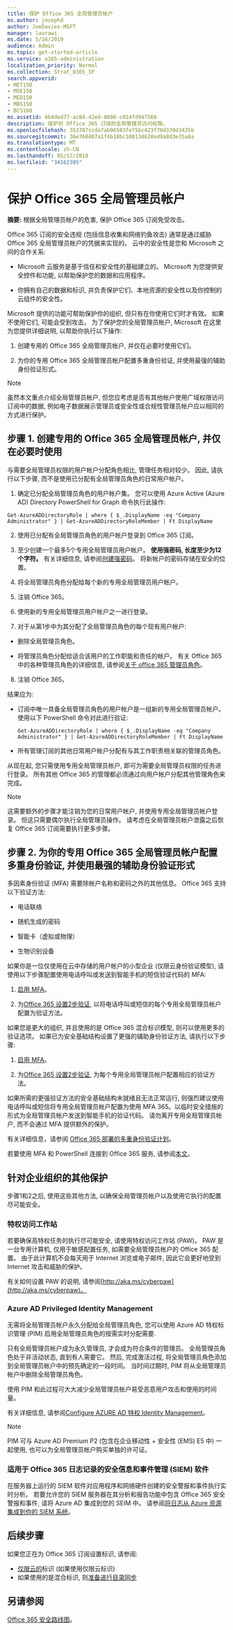 ```yaml
---
title: 保护 Office 365 全局管理员帐户
ms.author: josephd
author: JoeDavies-MSFT
manager: laurawi
ms.date: 5/16/2019
audience: Admin
ms.topic: get-started-article
ms.service: o365-administration
localization_priority: Normal
ms.collection: Strat_O365_IP
search.appverid:
- MET150
- MOE150
- MED150
- MBS150
- BCS160
ms.assetid: 6b4ded77-ac8d-42ed-8606-c014fd947560
description: 保护对 Office 365 订阅的全局管理员访问权限。
ms.openlocfilehash: 353787ccda7ab96583fe75bc423f70d339d3435b
ms.sourcegitcommit: 36e760407a1f4b18bc108134628ed9a8d3e35a8a
ms.translationtype: MT
ms.contentlocale: zh-CN
ms.lasthandoff: 05/17/2019
ms.locfileid: "34162395"
---
```

# <a name="protect-your-office-365-global-administrator-accounts"></a>保护 Office 365 全局管理员帐户

 **摘要:** 根据全局管理员帐户的危害, 保护 Office 365 订阅免受攻击。 
  
Office 365 订阅的安全违规 (包括信息收集和网络钓鱼攻击) 通常是通过威胁 Office 365 全局管理员帐户的凭据来实现的。 云中的安全性是您和 Microsoft 之间的合作关系:
  
- Microsoft 云服务是基于信任和安全性的基础建立的。 Microsoft 为您提供安全控件和功能, 以帮助保护您的数据和应用程序。
    
- 你拥有自己的数据和标识, 并负责保护它们、本地资源的安全性以及你控制的云组件的安全性。
    
Microsoft 提供的功能可帮助保护你的组织, 但只有在你使用它们时才有效。 如果不使用它们, 可能会受到攻击。 为了保护您的全局管理员帐户, Microsoft 在这里为您提供详细说明, 以帮助你执行以下操作:
  
1. 创建专用的 Office 365 全局管理员帐户, 并仅在必要时使用它们。
    
2. 为你的专用 Office 365 全局管理员帐户配置多重身份验证, 并使用最强的辅助身份验证形式。
    
> [!NOTE]
> 虽然本文重点介绍全局管理员帐户, 但您应考虑是否有其他帐户使用广域权限访问订阅中的数据, 例如电子数据展示管理员或安全性或合规性管理员帐户应以相同的方式进行保护。 
  
## <a name="step-1-create-dedicated-office-365-global-administrator-accounts-and-use-them-only-when-necessary"></a>步骤 1. 创建专用的 Office 365 全局管理员帐户, 并仅在必要时使用

与需要全局管理员权限的用户帐户分配角色相比, 管理任务相对较少。 因此, 请执行以下步骤, 而不是使用已分配有全局管理员角色的日常用户帐户。
  
1. 确定已分配全局管理员角色的用户帐户集。 您可以使用 Azure Active (Azure AD) Directory PowerShell for Graph 命令执行此操作:
  
  ```
  Get-AzureADDirectoryRole | where { $_.DisplayName -eq "Company Administrator" } | Get-AzureADDirectoryRoleMember | Ft DisplayName
  ```

2. 使用已分配有全局管理员角色的用户帐户登录到 Office 365 订阅。
    
3. 至少创建一个最多5个专用全局管理员用户帐户。 **使用强密码, 长度至少为12个字符。** 有关详细信息, 请参阅[创建强密码](https://support.microsoft.com/help/4026406/microsoft-account-create-a-strong-password)。 将新帐户的密码存储在安全的位置。 
    
4. 将全局管理员角色分配给每个新的专用全局管理员用户帐户。
    
5. 注销 Office 365。
    
6. 使用新的专用全局管理员用户帐户之一进行登录。
    
7. 对于从第1步中为其分配了全局管理员角色的每个现有用户帐户:
    
  - 删除全局管理员角色。
    
  - 将管理员角色分配给适合该用户的工作职能和责任的帐户。 有关 Office 365 中的各种管理员角色的详细信息, 请参阅[关于 office 365 管理员角色](https://docs.microsoft.com/office365/admin/add-users/about-admin-roles)。
    
8. 注销 Office 365。
    
结果应为:
  
- 订阅中唯一具备全局管理员角色的用户帐户是一组新的专用全局管理员帐户。 使用以下 PowerShell 命令对此进行验证:
    
  ```
  Get-AzureADDirectoryRole | where { $_.DisplayName -eq "Company Administrator" } | Get-AzureADDirectoryRoleMember | Ft DisplayName
  ```

- 所有管理订阅的其他日常用户帐户分配有与其工作职责相关联的管理员角色。
    
从现在起, 您只需使用专用全局管理员帐户, 即可为需要全局管理员权限的任务进行登录。 所有其他 Office 365 的管理都必须通过向用户帐户分配其他管理角色来完成。
  
> [!NOTE]
> 这需要额外的步骤才能注销为您的日常用户帐户, 并使用专用全局管理员帐户登录。 但这只需要偶尔执行全局管理员操作。 请考虑在全局管理员帐户泄露之后恢复 Office 365 订阅需要执行更多步骤。
  
## <a name="step-2-configure-multi-factor-authentication-for-your-dedicated-office-365-global-administrator-accounts-and-use-the-strongest-form-of-secondary-authentication"></a>步骤 2. 为你的专用 Office 365 全局管理员帐户配置多重身份验证, 并使用最强的辅助身份验证形式

多因素身份验证 (MFA) 需要除帐户名称和密码之外的其他信息。 Office 365 支持以下验证方法:
  
- 电话联络
    
- 随机生成的密码
    
- 智能卡（虚拟或物理）
    
- 生物识别设备
    
如果你是一位仅使用在云中存储的用户帐户的小型企业 (仅限云身份验证模型), 请使用以下步骤配置使用电话呼叫或发送到智能手机的短信验证代码的 MFA:
  
1. [启用 MFA](https://docs.microsoft.com/office365/admin/security-and-compliance/set-up-multi-factor-authentication)。
    
2. 为[Office 365 设置2步验证](https://support.office.com/article/Set-up-2-step-verification-for-Office-365-ace1d096-61e5-449b-a875-58eb3d74de14), 以将电话呼叫或短信的每个专用全局管理员帐户配置为验证方法。 
    
如果您是更大的组织, 并且使用的是 Office 365 混合标识模型, 则可以使用更多的验证选项。 如果已为安全基础结构设置了更强的辅助身份验证方法, 请执行以下步骤:
  
1. [启用 MFA](https://docs.microsoft.com/office365/admin/security-and-compliance/set-up-multi-factor-authentication)。
    
2. 为[Office 365 设置2步验证](https://support.office.com/article/Set-up-2-step-verification-for-Office-365-ace1d096-61e5-449b-a875-58eb3d74de14), 为每个专用全局管理员帐户配置相应的验证方法。 
    
如果所需的更强验证方法的安全基础结构未就绪且无法正常运行, 则强烈建议使用电话呼叫或短信将专用全局管理员帐户配置为使用 MFA 365。以临时安全措施的形式为全局管理员帐户发送到智能手机的验证代码。 请勿离开专用全局管理员帐户, 而不会通过 MFA 提供额外的保护。
  
有关详细信息，请参阅 [Office 365 部署的多重身份验证计划](https://docs.microsoft.com/office365/admin/security-and-compliance/multi-factor-authentication-plan)。
  
若要使用 MFA 和 PowerShell 连接到 Office 365 服务, 请参阅[本文](https://blogs.technet.microsoft.com/solutions_advisory_board/2017/04/27/connect-to-office-365-services-with-multifactor-authentication-mfa-and-powershell/)。


## <a name="additional-protections-for-enterprise-organizations"></a>针对企业组织的其他保护

步骤1和2之后, 使用这些其他方法, 以确保全局管理员帐户以及使用它执行的配置尽可能安全。
  
### <a name="privileged-access-workstation"></a>特权访问工作站

若要确保高特权任务的执行尽可能安全, 请使用特权访问工作站 (PAW)。 PAW 是一台专用计算机, 仅用于敏感配置任务, 如需要全局管理员帐户的 Office 365 配置。 由于此计算机不会每天用于 Internet 浏览或电子邮件, 因此它会更好地受到 Internet 攻击和威胁的保护。
  
有关如何设置 PAW 的说明, 请参阅[http://aka.ms/cyberpaw](http://aka.ms/cyberpaw)。
  
### <a name="azure-ad-privileged-identity-management"></a>Azure AD Privileged Identity Management

无需将全局管理员帐户永久分配给全局管理员角色, 您可以使用 Azure AD 特权标识管理 (PIM) 启用全局管理员角色的按需实时分配需要.
  
只有全局管理员帐户成为永久管理员, 才会成为符合条件的管理员。 全局管理员角色处于非活动状态, 直到有人需要它。 然后, 完成激活过程, 将全局管理员角色添加到全局管理员帐户中的预先确定的一段时间。 当时间过期时, PIM 将从全局管理员帐户中删除全局管理员角色。
  
使用 PIM 和此过程可大大减少全局管理员帐户易受恶意用户攻击和使用的时间量。
  
有关详细信息, 请参阅[Configure AZURE AD 特权 Identity Management](https://docs.microsoft.com/azure/active-directory/active-directory-privileged-identity-management-configure)。
  
> [!NOTE]
> PIM 可与 Azure AD Premium P2 (包含在企业移动性 + 安全性 (EMS) E5 中) 一起使用, 也可以为全局管理员帐户购买单独的许可证。 
  
### <a name="security-information-and-event-management-siem-software-for-office-365-logging"></a>适用于 Office 365 日志记录的安全信息和事件管理 (SIEM) 软件

在服务器上运行的 SIEM 软件对应用程序和网络硬件创建的安全警报和事件执行实时分析。 若要允许您的 SIEM 服务器在其分析和报告功能中包含 Office 365 安全警报和事件, 请将 Azure AD 集成到您的 SEIM 中。 请参阅[将日志从 Azure 资源集成到你的 SIEM 系统](https://docs.microsoft.com/azure/security/security-azure-log-integration-overview)。

## <a name="next-step"></a>后续步骤

如果您正在为 Office 365 订阅设置标识, 请参阅:

- [仅限云的](cloud-only-identities.md)标识 (如果使用仅限云标识)
- 如果使用的是混合标识, 则[准备进行目录同步](prepare-for-directory-synchronization.md)

  
## <a name="see-also"></a>另请参阅

[Office 365 安全路线图](https://docs.microsoft.com/office365/securitycompliance/security-roadmap)。
